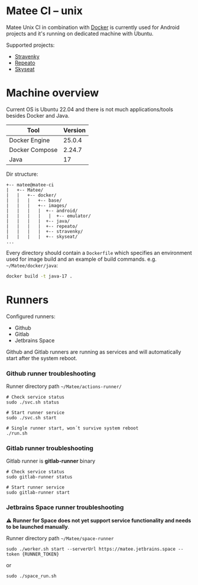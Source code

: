 # Matee CI – unix

Matee Unix CI in combination with [Docker](https://www.docker.com/) is currently used for Android projects and it's running on dedicated machine with Ubuntu.

Supported projects:
- [Stravenky](https://github.com/MateeDevs/muj-up)
- [Repeato](https://gitlab.com/repeato/kmm)
- [Skyseat](https://github.com/MateeDevs/SkySeat)

# Machine overview

Current OS is Ubuntu 22.04 and there is not much applications/tools besides Docker and Java.

| Tool                | Version                    |
|-----------------------|--------------------------------|
| Docker Engine | 25.0.4 |
| Docker Compose | 2.24.7  |
| Java | 17 |

Dir structure:

```
+-- matee@matee-ci
|   +-- Matee/ 
|   |   +-- docker/
|   |   |   +-- base/
|   |   |   +-- images/
|   |   |   |  +-- android/
|   |   |   |   |  +-- emulator/
|   |   |   |  +-- java/
|   |   |   |  +-- repeato/
|   |   |   |  +-- stravenky/
|   |   |   |  +-- skyseat/
...
```
Every directory should contain a `Dockerfile` which specifies an environment used for image build and an example of build commands.  e.g. `~/Matee/docker/java`:
```bash
docker build -t java-17 .
```

# Runners
Configured runners:
- Github
- Gitlab
- Jetbrains Space

Github and Gitlab runners are running as services and will automatically start after the system reboot.

### Github runner troubleshooting 
Runner directory path `~/Matee/actions-runner/` 

```bash;
# Check service status
sudo ./svc.sh status
```
```bash;
# Start runner service
sudo ./svc.sh start 
```
```bash;
# Single runner start, won´t survive system reboot
./run.sh
```
### Gitlab runner troubleshooting 
Gitlab runner is **gitlab-runner** binary

```bash;
# Check service status
sudo gitlab-runner status
```
```bash;
# Start runner service
sudo gitlab-runner start
```

### Jetbrains Space runner troubleshooting 
⚠️ **Runner for Space does not yet support service functionality and needs to be launched manually**. 

Runner directory path `~/Matee/space-runner`
```bash;
sudo ./worker.sh start --serverUrl https://matee.jetbrains.space --token {RUNNER_TOKEN}
```
or
```bash;
sudo ./space_run.sh
```
